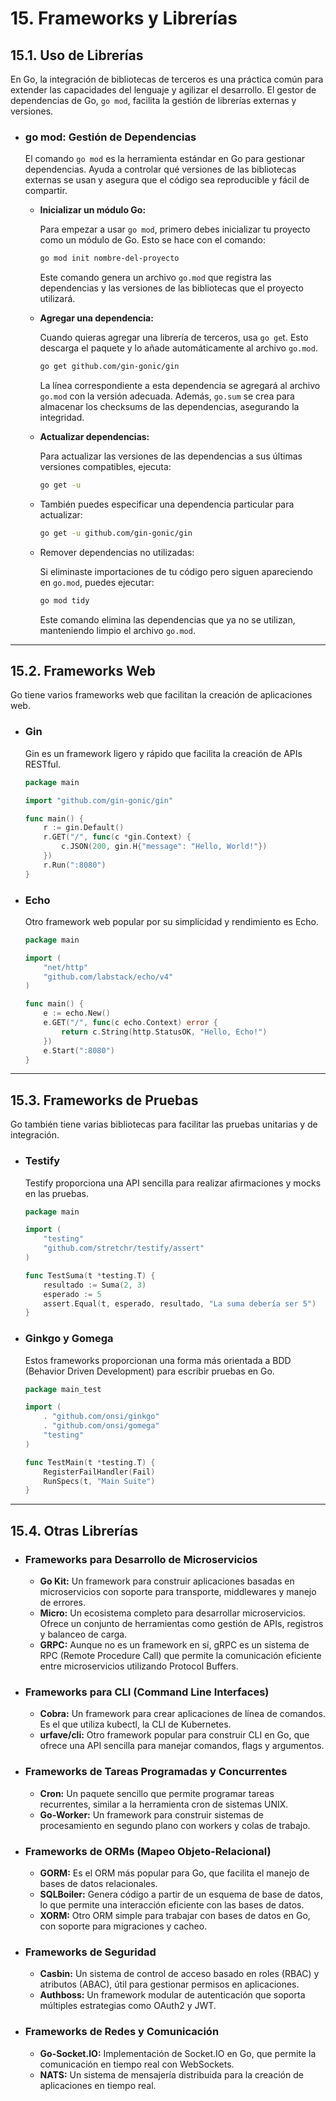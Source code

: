 # 15. Frameworks y Librerías

## 15.1. Uso de Librerías

En Go, la integración de bibliotecas de terceros es una práctica común para extender las capacidades del lenguaje y agilizar el desarrollo. El gestor de dependencias de Go, `go mod`, facilita la gestión de librerías externas y versiones.

- ### go mod: Gestión de Dependencias

  El comando `go mod` es la herramienta estándar en Go para gestionar dependencias. Ayuda a controlar qué versiones de las bibliotecas externas se usan y asegura que el código sea reproducible y fácil de compartir.

  - **Inicializar un módulo Go:**

    Para empezar a usar `go mod`, primero debes inicializar tu proyecto como un módulo de Go. Esto se hace con el comando:

    ```sh
    go mod init nombre-del-proyecto

    ```

    Este comando genera un archivo `go.mod` que registra las dependencias y las versiones de las bibliotecas que el proyecto utilizará.

  - **Agregar una dependencia:**

    Cuando quieras agregar una librería de terceros, usa `go ge`t. Esto descarga el paquete y lo añade automáticamente al archivo `go.mod`.

    ```sh
    go get github.com/gin-gonic/gin

    ```

    La línea correspondiente a esta dependencia se agregará al archivo `go.mod` con la versión adecuada. Además, `go.sum` se crea para almacenar los checksums de las dependencias, asegurando la integridad.

  - **Actualizar dependencias:**

    Para actualizar las versiones de las dependencias a sus últimas versiones compatibles, ejecuta:

    ```sh
    go get -u

    ```

  - También puedes especificar una dependencia particular para actualizar:

    ```sh
    go get -u github.com/gin-gonic/gin

    ```

  - Remover dependencias no utilizadas:

    Si eliminaste importaciones de tu código pero siguen apareciendo en `go.mod`, puedes ejecutar:

    ```sh
    go mod tidy

    ```

    Este comando elimina las dependencias que ya no se utilizan, manteniendo limpio el archivo `go.mod`.

---

## 15.2. Frameworks Web

Go tiene varios frameworks web que facilitan la creación de aplicaciones web.

- ### Gin

  Gin es un framework ligero y rápido que facilita la creación de APIs RESTful.

  ```go
  package main

  import "github.com/gin-gonic/gin"

  func main() {
      r := gin.Default()
      r.GET("/", func(c *gin.Context) {
          c.JSON(200, gin.H{"message": "Hello, World!"})
      })
      r.Run(":8080")
  }

  ```

- ### Echo

  Otro framework web popular por su simplicidad y rendimiento es Echo.

  ```go
  package main

  import (
      "net/http"
      "github.com/labstack/echo/v4"
  )

  func main() {
      e := echo.New()
      e.GET("/", func(c echo.Context) error {
          return c.String(http.StatusOK, "Hello, Echo!")
      })
      e.Start(":8080")
  }

  ```

---

## 15.3. Frameworks de Pruebas

Go también tiene varias bibliotecas para facilitar las pruebas unitarias y de integración.

- ### Testify

  Testify proporciona una API sencilla para realizar afirmaciones y mocks en las pruebas.

  ```go
  package main

  import (
      "testing"
      "github.com/stretchr/testify/assert"
  )

  func TestSuma(t *testing.T) {
      resultado := Suma(2, 3)
      esperado := 5
      assert.Equal(t, esperado, resultado, "La suma debería ser 5")
  }
  ```

- ### Ginkgo y Gomega

  Estos frameworks proporcionan una forma más orientada a BDD (Behavior Driven Development) para escribir pruebas en Go.

  ```go
  package main_test

  import (
      . "github.com/onsi/ginkgo"
      . "github.com/onsi/gomega"
      "testing"
  )

  func TestMain(t *testing.T) {
      RegisterFailHandler(Fail)
      RunSpecs(t, "Main Suite")
  }

  ```

---

## 15.4. Otras Librerías

- ### Frameworks para Desarrollo de Microservicios

  - **Go Kit:** Un framework para construir aplicaciones basadas en microservicios con soporte para transporte, middlewares y manejo de errores.
  - **Micro:** Un ecosistema completo para desarrollar microservicios. Ofrece un conjunto de herramientas como gestión de APIs, registros y balanceo de carga.
  - **GRPC:** Aunque no es un framework en sí, gRPC es un sistema de RPC (Remote Procedure Call) que permite la comunicación eficiente entre microservicios utilizando Protocol Buffers.

- ### Frameworks para CLI (Command Line Interfaces)

  - **Cobra:** Un framework para crear aplicaciones de línea de comandos. Es el que utiliza kubectl, la CLI de Kubernetes.
  - **urfave/cli:** Otro framework popular para construir CLI en Go, que ofrece una API sencilla para manejar comandos, flags y argumentos.

- ### Frameworks de Tareas Programadas y Concurrentes

  - **Cron:** Un paquete sencillo que permite programar tareas recurrentes, similar a la herramienta cron de sistemas UNIX.
  - **Go-Worker:** Un framework para construir sistemas de procesamiento en segundo plano con workers y colas de trabajo.

- ### Frameworks de ORMs (Mapeo Objeto-Relacional)

  - **GORM:** Es el ORM más popular para Go, que facilita el manejo de bases de datos relacionales.
  - **SQLBoiler:** Genera código a partir de un esquema de base de datos, lo que permite una interacción eficiente con las bases de datos.
  - **XORM:** Otro ORM simple para trabajar con bases de datos en Go, con soporte para migraciones y cacheo.

- ### Frameworks de Seguridad

  - **Casbin:** Un sistema de control de acceso basado en roles (RBAC) y atributos (ABAC), útil para gestionar permisos en aplicaciones.
  - **Authboss:** Un framework modular de autenticación que soporta múltiples estrategias como OAuth2 y JWT.

- ### Frameworks de Redes y Comunicación

  - **Go-Socket.IO:** Implementación de Socket.IO en Go, que permite la comunicación en tiempo real con WebSockets.
  - **NATS:** Un sistema de mensajería distribuida para la creación de aplicaciones en tiempo real.
